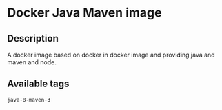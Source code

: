 # Docker Java Maven image

## Description

A docker image based on docker in docker image and providing java and maven and node.

## Available tags

`java-8-maven-3`

